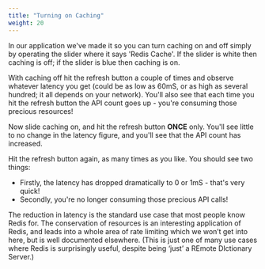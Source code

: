 ```yaml
---
title: "Turning on Caching"
weight: 20
---
```

In our application we've made it so you can turn caching on and off simply by operating the slider where it says 'Redis Cache'. If the slider is white then caching is off; if the slider is blue then caching is on.

With caching off hit the refresh button a couple of times and observe whatever latency you get (could be as low as 60mS, or as high as several hundred; it all depends on your network). You'll also see that each time you hit the refresh button the API count goes up - you're consuming those precious resources!

Now slide caching on, and hit the refresh button **ONCE** only. You'll see little to no change in the latency figure, and you'll see that the API count has increased. 

Hit the refresh button again, as many times as you like. You should see two things:

* Firstly, the latency has dropped dramatically to 0 or 1mS - that's very quick!
* Secondly, you're no longer consuming those precious API calls!

The reduction in latency is the standard use case that most people know Redis for. The conservation of resources is an interesting application of Redis, and leads into a whole area of rate limiting which we won’t get into here, but is well documented elsewhere. (This is just one of many use cases where Redis is surprisingly useful, despite being ‘just’ a REmote DIctionary Server.)

